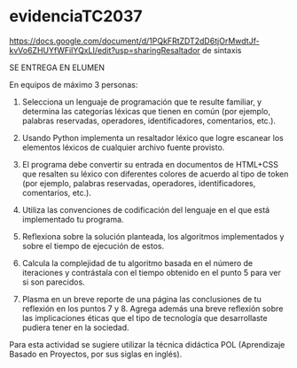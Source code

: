 # evidenciaTC2037
https://docs.google.com/document/d/1PQkFRtZDT2dD6tjOrMwdtJf-kvVo6ZHUYfWFiIYQxLI/edit?usp=sharingResaltador de sintaxis


SE ENTREGA EN ELUMEN

En equipos de máximo 3 personas:

1. Selecciona un lenguaje de programación que te resulte familiar, y determina las categorías léxicas que tienen en común (por ejemplo, palabras reservadas, operadores, identificadores, comentarios, etc.).

2. Usando Python implementa un resaltador léxico que logre escanear los elementos léxicos de cualquier archivo fuente provisto.

3. El programa debe convertir su entrada en documentos de HTML+CSS que resalten su léxico con diferentes colores de acuerdo al tipo de token (por ejemplo, palabras reservadas, operadores, identificadores, comentarios, etc.).

3. Utiliza las convenciones de codificación del lenguaje en el que está implementado tu programa.

4. Reflexiona sobre la solución planteada, los algoritmos implementados y sobre el tiempo de ejecución de estos.

5. Calcula la complejidad de tu algoritmo basada en el número de iteraciones y contrástala con el tiempo obtenido en el punto 5 para ver si son parecidos.

6. Plasma en un breve reporte de una página las conclusiones de tu reflexión en los puntos 7 y 8. Agrega además una breve reflexión sobre las implicaciones éticas que el tipo de tecnología que desarrollaste pudiera tener en la sociedad.

Para esta actividad se sugiere utilizar la técnica didáctica POL (Aprendizaje Basado en Proyectos, por sus siglas en inglés).
